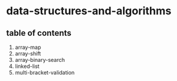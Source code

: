 # data-structures-and-algorithms
## table of contents
1. array-map
1. array-shift
1. array-binary-search
1. linked-list
1. multi-bracket-validation
